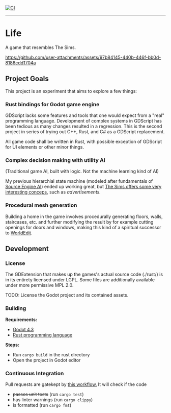 [![CI](https://github.com/sevonj/life/actions/workflows/rust.yml/badge.svg)](https://github.com/sevonj/life/actions/workflows/rust.yml)
___
# Life

A game that resembles The Sims.

https://github.com/user-attachments/assets/97b84145-440b-446f-bb0d-8186cdd1704a

## Project Goals

This project is an experiment that aims to explore a few things:

### Rust bindings for Godot game engine

GDScript lacks some features and tools that one would expect from a "real" programming language. Development of complex systems in GDScript has been tedious as many changes resulted in a regression. This is the second project in series of trying out C++, Rust, and C# as a GDScript replacement.

All game code shall be written in Rust, with possible exception of GDScript for UI elements or other minor things.  
  
### Complex decision making with utility AI

(Traditional game AI, built with logic. Not the machine learning kind of AI)

My previous hierarchial state machine (modeled after fundamentals of [Source Engine AI](https://developer.valvesoftware.com/wiki/Category:AI)) ended up working great, but [The Sims offers some very interesting conceps](https://gmtk.substack.com/p/the-genius-ai-behind-the-sims), such as _advertisements._

### Procedural mesh generation

Building a home in the game involves procedurally generating floors, walls, staircases, etc. and further modifying the result by for example cutting openings for doors and windows, making this kind of a spiritual successor to [WorldEdit](https://github.com/sevonj/worldedit).

## Development

### License

The GDExtension that makes up the games's actual source code (./rust/) is in its entirety licensed under LGPL. Some files are additionally available under more permissive MPL 2.0.

TODO: License the Godot project and its contained assets.

### Building

**Requirements:**  
- [Godot 4.3](https://godotengine.org/)
- [Rust programming language](https://www.rust-lang.org/)

**Steps:**  
- Run `cargo build` in the rust directory
- Open the project in Godot editor

### Continuous Integration

Pull requests are gatekept by [this workflow.](https://github.com/sevonj/life/blob/master/.github/workflows/rust.yml) It will check if the code

- ~~passes unit tests~~ (run `cargo test`)
- has linter warnings (run `cargo clippy`)
- is formatted (run `cargo fmt`)
